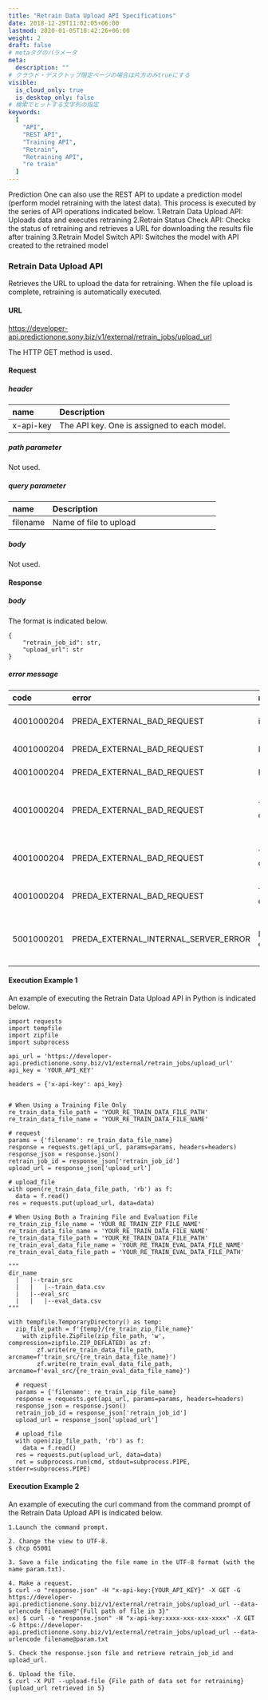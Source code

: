 ```yaml
---
title: "Retrain Data Upload API Specifications"
date: 2018-12-29T11:02:05+06:00
lastmod: 2020-01-05T10:42:26+06:00
weight: 2
draft: false
# metaタグのパラメータ
meta:
  description: ""
# クラウド・デスクトップ限定ページの場合は片方のみtrueにする
visible:
  is_cloud_only: true
  is_desktop_only: false
# 検索でヒットする文字列の指定
keywords:
  [
    "API",
    "REST API",
    "Training API",
    "Retrain",
    "Retraining API",
    "re train"
  ]
---
```


Prediction One can also use the REST API to update a prediction model (perform model retraining with the latest data). This process is executed by the series of API operations indicated below.
1.Retrain Data Upload API: Uploads data and executes retraining
2.Retrain Status Check API: Checks the status of retraining and retrieves a URL for downloading the results file after training
3.Retrain Model Switch API: Switches the model with API created to the retrained model

### Retrain Data Upload API

Retrieves the URL to upload the data for retraining.
When the file upload is complete, retraining is automatically executed.

#### URL

https://developer-api.predictionone.sony.biz/v1/external/retrain_jobs/upload_url

The HTTP GET method is used.

#### Request

##### header

| name              | Description              　　　　　　　　　　　　　　|
| :---------------- | :----------------------------------------- |
| x-api-key         | The API key. One is assigned to each model.       |

##### path parameter

Not used.

##### query parameter

| name              | Description              　　　　　　　　　　　　　　|
| :---------------- | :----------------------------------------- |
| filename         | Name of file to upload       |

##### body

Not used.

#### Response

##### body

The format is indicated below.

```
{
    "retrain_job_id": str,
	"upload_url": str
}
```

##### error message

| code       | error       | message               | reason               |
| :--------- | :---------- | :-------------------- | :------------------- |
| 4001000204 | PREDA_EXTERNAL_BAD_REQUEST | invalid_api_key. | The API key does not exist. |
| 4001000204 | PREDA_EXTERNAL_BAD_REQUEST | Inactive_credential. | The API key is incorrect. |
| 4001000204 | PREDA_EXTERNAL_BAD_REQUEST | Not_found_credential. | The API key is incorrect. |
| 4001000204 | PREDA_EXTERNAL_BAD_REQUEST | This user may be deleted. | The user information may have been deleted. |
| 4001000204 | PREDA_EXTERNAL_BAD_REQUEST | This model may be deleted. | The model may have been deleted. |
| 4001000204 | PREDA_EXTERNAL_BAD_REQUEST | This job may be deleted. | The job may have been deleted. |
| 5001000201 | PREDA_EXTERNAL_INTERNAL_SERVER_ERROR  | Not found configuration_file. | The configuration file may have been deleted. |

#### Execution Example 1

An example of executing the Retrain Data Upload API in Python is indicated below.

```
import requests
import tempfile
import zipfile
import subprocess

api_url = 'https://developer-api.predictionone.sony.biz/v1/external/retrain_jobs/upload_url'
api_key = 'YOUR_API_KEY'

headers = {'x-api-key': api_key}


# When Using a Training File Only
re_train_data_file_path = 'YOUR_RE_TRAIN_DATA_FILE_PATH'
re_train_data_file_name = 'YOUR_RE_TRAIN_DATA_FILE_NAME'

# request
params = {'filename': re_train_data_file_name}
response = requests.get(api_url, params=params, headers=headers)
response_json = response.json()
retrain_job_id = response_json['retrain_job_id']
upload_url = response_json['upload_url']

# upload_file
with open(re_train_data_file_path, 'rb') as f:
  data = f.read()
res = requests.put(upload_url, data=data)

# When Using Both a Training File and Evaluation File
re_train_zip_file_name = 'YOUR_RE_TRAIN_ZIP_FILE_NAME'
re_train_data_file_name = 'YOUR_RE_TRAIN_DATA_FILE_NAME'
re_train_data_file_path = 'YOUR_RE_TRAIN_DATA_FILE_PATH'
re_train_eval_data_file_name = 'YOUR_RE_TRAIN_EVAL_DATA_FILE_NAME'
re_train_eval_data_file_path = 'YOUR_RE_TRAIN_EVAL_DATA_FILE_PATH'

"""
dir_name
  |   |--train_src
  |   |   |--train_data.csv
  |   |--eval_src
  |   |   |--eval_data.csv
"""

with tempfile.TemporaryDirectory() as temp:
  zip_file_path = f'{temp}/{re_train_zip_file_name}'
	with zipfile.ZipFile(zip_file_path, 'w', compression=zipfile.ZIP_DEFLATED) as zf:
		zf.write(re_train_data_file_path, arcname=f'train_src/{re_train_data_file_name}')
		zf.write(re_train_eval_data_file_path, arcname=f'eval_src/{re_train_eval_data_file_name}')

  # request
  params = {'filename': re_train_zip_file_name}
  response = requests.get(api_url, params=params, headers=headers)
  response_json = response.json()
  retrain_job_id = response_json['retrain_job_id']
  upload_url = response_json['upload_url']

  # upload_file
  with open(zip_file_path, 'rb') as f:
    data = f.read()
  res = requests.put(upload_url, data=data)
  ret = subprocess.run(cmd, stdout=subprocess.PIPE, stderr=subprocess.PIPE)
```

#### Execution Example 2

An example of executing the curl command from the command prompt of the Retrain Data Upload API is indicated below.

```
1.Launch the command prompt.

2. Change the view to UTF-8.
$ chcp 65001

3. Save a file indicating the file name in the UTF-8 format (with the name param.txt).

4. Make a request.
$ curl -o "response.json" -H "x-api-key:{YOUR_API_KEY}" -X GET -G https://developer-api.predictionone.sony.biz/v1/external/retrain_jobs/upload_url --data-urlencode filename@"{Full path of file in 3}"
ex) $ curl -o "response.json" -H "x-api-key:xxxx-xxx-xxx-xxxx" -X GET -G https://developer-api.predictionone.sony.biz/v1/external/retrain_jobs/upload_url --data-urlencode filename@param.txt

5. Check the response.json file and retrieve retrain_job_id and upload_url.

6. Upload the file.
$ curl -X PUT --upload-file {File path of data set for retraining} {upload_url retrieved in 5}
```

